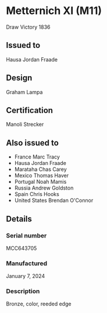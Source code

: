 # Metternich XI (M11)

Draw Victory 1836

## Issued to

Hausa Jordan Fraade

## Design

Graham Lampa

## Certification

Manoli Strecker

## Also issued to

* France Marc Tracy
* Hausa Jordan Fraade
* Marataha Chas Carey
* Mexico Thomas Haver
* Portugal Noah Mamis
* Russia Andrew Goldston
* Spain Chris Hooks
* United States Brendan O'Connor

## Details

### Serial number

MCC643705

### Manufactured
January 7, 2024

### Description

Bronze, color, reeded edge
